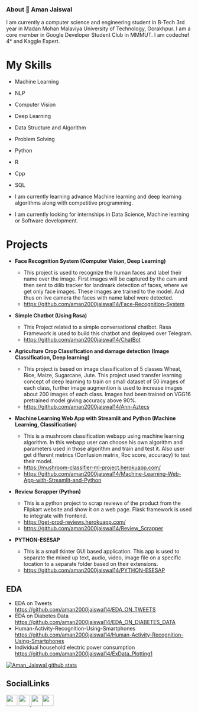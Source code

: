 ### About 👋 Aman Jaiswal
I am currently a computer science and engineering student in B-Tech 3rd year in Madan Mohan Malaviya University of Technology, Gorakhpur.
I am a core member in Google Developer Student Club in MMMUT. I am codechef 4* and Kaggle Expert.
 
 
 # My Skills
 -  Machine Learning
 -  NLP
 -  Computer Vision
 -  Deep Learning
 -  Data Structure and Algorithm
 -  Problem Solving
 -  Python
 -  R
 -  Cpp
 -  SQL

- I am currently learning advance Machine learning and deep learning algorithms along with competitive programming. 
- I am currently looking for internships in Data Science, Machine learning or Software development.



# Projects
- **Face Recognition System (Computer Vision, Deep Learning)**  
  - This project is used to recognize the human faces and label their name over the image. First images will be captured by the cam and then sent to dilib tracker for landmark detection of faces, where we get only face images. These images are trained to the model. And thus on live camera the faces with name label were detected.
  - https://github.com/aman2000jaiswal14/Face-Recognition-System

- **Simple Chatbot (Using Rasa)**
  - This Project related to a simple conversational chatbot. Rasa Framework is used to build this chatbot and deployed over Telegram.
  - https://github.com/aman2000jaiswal14/ChatBot

- **Agriculture Crop Classification and damage detection (Image Classification, Deep learning)**  
  - This project is based on image classification of 5 classes Wheat, Rice, Maize, Sugarcane, Jute. This project used 
transfer learning concept of deep learning to train on small dataset of 50 images of each class, further image augmention is used to increase images about 200 images of each class. Images had been trained on VGG16 pretrained model giving accuracy above 90%.
  - https://github.com/aman2000jaiswal14/Ann-Aztecs

- **Machine Learning Web App with Streamlit and Python (Machine Learning, Classification)**
  - This is a mushroom classification webapp using machine learning algorithm. In this webapp user can choose his own algorithm and parameters used in those algorithm and train and test it. Also user get different metrics (Confusion matrix, Roc score, accuracy) to test their model.
  - https://mushroom-classifier-ml-project.herokuapp.com/
  - https://github.com/aman2000jaiswal14/Machine-Learning-Web-App-with-Streamlit-and-Python

- **Review Scrapper (Python)**
  - This is a python project to scrap reviews of the product from the Filpkart website and show it on a web page. Flask framework is used to integrate with frontend.
   - https://get-prod-reviews.herokuapp.com/
   - https://github.com/aman2000jaiswal14/Review_Scrapper
  

- **PYTHON-ESESAP**
  - This is a small tkinter GUI based application. This app is used to separate the mixed up text, audio, video, image file on a specific location to a separate folder based on their extensions. 
  - https://github.com/aman2000jaiswal14/PYTHON-ESESAP



## EDA
- EDA on Tweets https://github.com/aman2000jaiswal14/EDA_ON_TWEETS
- EDA on Diabetes Data https://github.com/aman2000jaiswal14/EDA_ON_DIABETES_DATA
- Human-Activity-Recognition-Using-Smartphones https://github.com/aman2000jaiswal14/Human-Activity-Recognition-Using-Smartphones
- Individual household electric power consumption https://github.com/aman2000jaiswal14/ExData_Plotting1

[![Aman_Jaiswal github stats](https://github-readme-stats.vercel.app/api?username=aman2000jaiswal14)](https://github.com/aman2000jaiswal14/github-readme-stats)



## SocialLinks
<a href="https://github.com/aman2000jaiswal14"><img src="https://github.com/favicon.ico" padding="35" width="30" height="30" ></a>    <a                href="https://www.instagram.com/aman_jaiswal_2000/"> <img src="https://image.flaticon.com/icons/svg/733/733614.svg" width="30" height="30"> <a   
  href="https://www.linkedin.com/in/aman-jaiswal-0513841a5/"><img src="https://www.flaticon.com/svg/static/icons/svg/174/174857.svg" width="30" height="30"></a><a href="https://www.kaggle.com/aman2000jaiswal"><img src="https://cdn3.iconfinder.com/data/icons/logos-and-brands-adobe/512/189_Kaggle-512.png" padding="35" width="30" height="30" >
 

<!--
**aman2000jaiswal14/aman2000jaiswal14** is a ✨ _special_ ✨ repository because its `README.md` (this file) appears on your GitHub profile.

Here are some ideas to get you started:

- 🔭 I’m currently working on ...
- 🌱 I’m currently learning ...
- 👯 I’m looking to collaborate on ...
- 🤔 I’m looking for help with ...
- 💬 Ask me about ...
- 📫 How to reach me: ...
- 😄 Pronouns: ...
- ⚡ Fun fact: ...
-->
